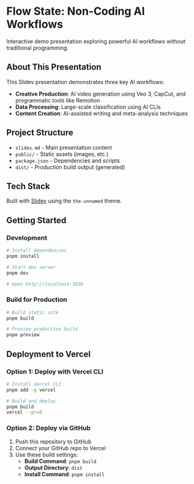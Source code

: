 # Flow State: Non-Coding AI Workflows

Interactive demo presentation exploring powerful AI workflows without traditional programming.


## About This Presentation

This Slidev presentation demonstrates three key AI workflows:
- **Creative Production**: AI video generation using Veo 3, CapCut, and programmatic tools like Remotion
- **Data Processing**: Large-scale classification using AI CLIs
- **Content Creation**: AI-assisted writing and meta-analysis techniques

## Project Structure

- `slides.md` - Main presentation content
- `public/` - Static assets (images, etc.)
- `package.json` - Dependencies and scripts
- `dist/` - Production build output (generated)

## Tech Stack

Built with [Slidev](https://sli.dev/) using the `the-unnamed` theme.


## Getting Started

### Development

```bash
# Install dependencies
pnpm install

# Start dev server
pnpm dev

# Open http://localhost:3030
```

### Build for Production

```bash
# Build static site
pnpm build

# Preview production build
pnpm preview
```

## Deployment to Vercel

### Option 1: Deploy with Vercel CLI

```bash
# Install Vercel CLI
pnpm add -g vercel

# Build and deploy
pnpm build
vercel --prod
```

### Option 2: Deploy via GitHub

1. Push this repository to GitHub
2. Connect your GitHub repo to Vercel
3. Use these build settings:
   - **Build Command**: `pnpm build`
   - **Output Directory**: `dist`
   - **Install Command**: `pnpm install`